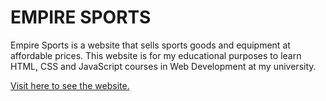 # EMPIRE SPORTS

Empire Sports is a website that sells sports goods and equipment at affordable prices. This website is for my educational purposes to learn HTML, CSS and JavaScript courses in Web Development at my university.

[Visit here to see the website.](https://empire-sports.vercel.app)
